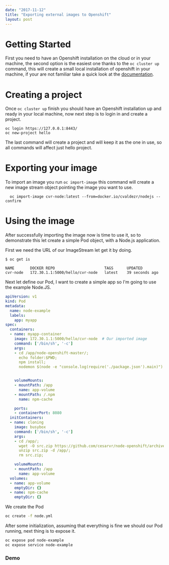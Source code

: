 ```yaml
---
date: "2017-11-12"
title: "Exporting external images to Openshift"
layout: post
---
```


# Getting Started

First you need to have an Openshift installation on the cloud or in your machine, the second option is the easiest one thanks to the ```oc cluster up``` command, this will create a small local installation of openshift in your machine, if your are not familiar take a quick look at the [documentation](https://github.com/openshift/origin/blob/master/docs/cluster_up_down.md#getting-started).

# Creating a project

Once ```oc cluster up``` finish you should have an Openshift installation up and ready in your local machine, now next step is to login in and create a project.

```
oc login https://127.0.0.1:8443/  
oc new-project hello
```

The last command will create a project and will keep it as the one in use, so all commands will affect just hello project.

# Exporting your image

To import an image you run ```oc import-image``` this command will create a new image stream object pointing the image you want to use.

```
  oc import-image cvr-node:latest --from=docker.io/cvaldezr/nodejs --confirm
```

# Using the image
After successfully importing the image now is time to use it, so to demonstrate this let create a simple Pod object, with  a Node.js application.

First we need the URL of our ImageStream let get it by doing.

```
$ oc get is

NAME       DOCKER REPO                      TAGS      UPDATED
cvr-node   172.30.1.1:5000/hello/cvr-node   latest    39 seconds ago
```

Next let define our Pod, I want to create a simple app so I'm going to use the example Node.JS.

```yml
apiVersion: v1
kind: Pod
metadata:
  name: node-example
  labels:
    app: myapp
spec:
  containers:
  - name: myapp-container
    image: 172.30.1.1:5000/hello/cvr-node  # Our imported image
    command: ['/bin/sh', '-c']
    args:
    - cd /app/node-openshift-master/;
      echo folder:$PWD;
      npm install;
      nodemon $(node -e "console.log(require('./package.json').main)")


    volumeMounts:
    - mountPath: /app
      name: app-volume
    - mountPath: /.npm  
      name: npm-cache

    ports:
    - containerPort: 8080
  initContainers:
  - name: cloning  
    image: busybox
    command: ['/bin/sh', '-c']
    args:
    - cd /app/;
      wget -O src.zip https://github.com/cesarvr/node-openshift/archive/master.zip;
      unzip src.zip -d /app/;  
      rm src.zip;

    volumeMounts:
    - mountPath: /app
      name: app-volume
  volumes:
  - name: app-volume
    emptyDir: {}    
  - name: npm-cache
    emptyDir: {}   
```

We create the Pod

```sh
oc create -f node.yml  
```

After some initialization, assuming that everything is fine we should our Pod running, next thing is to expose it.

```sh
oc expose pod node-example
oc expose service node-example  
```

### Demo

<script type="text/javascript" src="https://asciinema.org/a/IJURr9cdQZTX1Q5Ue8jr1S3Zc.js" id="asciicast-IJURr9cdQZTX1Q5Ue8jr1S3Zc" async></script>







